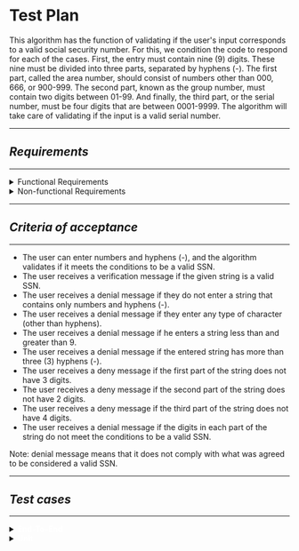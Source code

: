 # **Test Plan**

This algorithm has the function of validating if the user's input corresponds to a valid social security number. For this, we condition the code to respond for each of the cases. First, the entry must contain nine (9) digits. These nine must be divided into three parts, separated by hyphens (-). The first part, called the area number, should consist of numbers other than 000, 666, or 900-999. The second part, known as the group number, must contain two digits between 01-99. And finally, the third part, or the serial number, must be four digits that are between 0001-9999. The algorithm will take care of validating if the input is a valid serial number.

---
## *Requirements*
---
<details>
  <summary>Functional Requirements</summary>

- The algorithm must not allow the input of any character type (a, b, c, @, #, ...).
- The algorithm must identify the number and position of the hyphens.
- The algorithm must indicate if the entire character string is composed only of numbers.
- The algorithm must split the string into three parts.
- The algorithm must indicate if the first part matches the criteria that must be met for it to be a valid SSN.
- The algorithm must indicate if the second part matches the criteria that must be met for it to be a valid SSN.
- The algorithm must indicate if the third party matches the criteria that must be met for it to be a valid SSN.
- The algorithm must indicate whether the given string is a valid SSN.
</details>

<details>
  <summary>Non-functional Requirements</summary>

- The algorithm is going to be executed in a console application in C#.
- The response time between the user input and the algorithm must be less than 5 seconds.
- The language of the algorithm will be English.
- The language of the console application will be English.
</details>

---
## *Criteria of acceptance*
---
- The user can enter numbers and hyphens (-), and the algorithm validates if it meets the conditions to be a valid SSN.
- The user receives a verification message if the given string is a valid SSN.
- The user receives a denial message if they do not enter a string that contains only numbers and hyphens (-).
- The user receives a denial message if they enter any type of character (other than hyphens).
- The user receives a denial message if he enters a string less than and greater than 9.
- The user receives a denial message if the entered string has more than three (3) hyphens (-).
- The user receives a deny message if the first part of the string does not have 3 digits.
- The user receives a deny message if the second part of the string does not have 2 digits.
- The user receives a deny message if the third part of the string does not have 4 digits.
- The user receives a denial message if the digits in each part of the string do not meet the conditions to be a valid SSN.

Note: denial message means that it does not comply with what was agreed to be considered a valid SSN.

---
## *Test cases*
---
<details>
  <summary> <span style='font-weight:bold;'><span style='color:#FFFFFF;'>End-To-End</span></span> </summary>

1. **User Functions**
    1. *If the user inserts numbers and hyphens*
        - Start the program.
        - Insert a string that contains numbers and hyphens only, divided into three parts: the first with three digits that are not 000, 666, or 900-999, the second with two digits between 01-99, and the third with four digits between 0001-9999.
        - See string validation.
        - Exit the program.
2. **Conditions**
    1. *If the user enters characters other than hyphens*
        - Start the program.
        - Enters a string that contains numbers, hyphens, and other types of characters.
        - Receive denial message.
        - Exit the program.
    2. *If the user enters a string less than or greater than 9.*
        - Start the program.
        - Enters a string less than or greater than 9.
        - Receive denial message.
        - Exit the program.
    3. *If the user enters a string that has more than three (3) hyphens (-).*
        - Start the program.
        -  Enters a string that has more than three (3) hyphens (-).
        - Receive denial message.
        - Exit the program.
    4. *If the first part of the string does not have 3 digits.*
        - Start the program.
        - Enters a string in which the first part of the string does not have 3 digits.
        - Receive denial message.
        - Exit the program.
    5. *If the second part of the string does not have 2 digits.*
        - Start the program.
        - Enters a string in which the second part of the string does not have 2 digits.
        - Receive denial message.
        - Exit the program.
    6. *If the third part of the string does not have 4 digits.*
        - Start the program.
        - Enters a string in which the third part of the string does not have 4 digits.
        - Receive denial message.
        - Exit the program.
    7. *If the digits in each part of the string do not meet the conditions to be a valid SSN.*
        - Start the program.
        - Enters a string in which the digits in each part of the string do not meet the conditions to be a valid SSN.
        - Receive denial message.
        - Exit the program.
3. **Test Cases**
    1. *User Functions 1.0*
        - The user starts the program.
        - Enters the string “203-56-8956”.
        - They receive the message “It’s a valid SSN”.
        - Exit the program.
    2. *Conditions 1.0*
        - The user starts the program.
        - Enters the string “20@-56-8#56”.
        - They receive the message “Is not a valid SSN”.
        - Exit the program.
    3. *Conditions 2.0*
        - The user starts the program.
        - Enters the string “125-45-8956785”.
        - They receive the message “Is not a valid SSN”.
        - Exit the program.
    4. *Conditions 3.0*
        - The user starts the program.
        - Enters the string “125-56-25-784-5”.
        - They receive the message “Is not a valid SSN”.
        - Exit the program.
    5. *Conditions 4.0*
        - The user starts the program.
        - Enters the string “12556-25-7845”.
        - They receive the message “Is not a valid SSN”.
        - Exit the program.
    6. *Conditions 5.0*
        - The user starts the program.
        - Enters the string “125-24585-7845”.
        - They receive the message “Is not a valid SSN”.
        - Exit the program.
    7. *Conditions 6.0*
        - The user starts the program.
        - Enters the string “125-25-7”.
        - They receive the message “Is not a valid SSN”.
        - Exit the program.
    8. *Conditions 7.0*
        - The user starts the program.
        - Enters the string “000-00-0000”.
        - They receive the message “Is not a valid SSN”.
        - Exit the program.
</details>

<details>
  <summary> <span style='font-weight:bold;'><span style='color:#FFFFFF;'>Unit</span></span> </summary>

1. **White box**
    1. *Validation of the correct size.*
        - This method, apart from starting the program, what it does is that it calculates the number of hyphens (-) there are, and takes note of the elements that are found before it, saving them in an array. Then, confirm that the size of these are 3, 2, and 4, respectively, since it is the size that these parts must have to be a valid SSN.
    2. *Method to save each digit into an array.*
        - This method should store each element of the string within a position in the array. Depending on the length of the string, each element of the string will be stored in the array, starting from position zero (0). The limit of the array must be 3 digits since it only stores the elements from the first part of the string.
    3. *Data validation method.*
        - What this method does is that it makes sure that all elements, except hyphens, are entirely numbers. After this, validate that, in the first part of the string, the numbers 000, 666, and 900-999 are not found, in the second only numbers between 01-99, and in the third and last only numbers between 0001-9999

2. **Low level**
    1. *Validation of the correct size.*
        - Input: “1245-02-895”
        - Output expected: Invalid.
    2. *Method to save each digit into an array.*
        - Input: “458-75-3245”
        - Output expected: array[4,5,8]
    3. *Data validation method.*
        - Input: “999-45-5246”
        - Output expected: Invalid.
</details>

